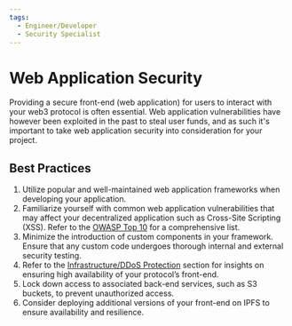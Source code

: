 ```yaml
---
tags:
  - Engineer/Developer
  - Security Specialist
---
```


# Web Application Security

Providing a secure front-end (web application) for users to interact with your web3 protocol is often essential. Web application vulnerabilities have however been exploited in the past to steal user funds, and as such it's important to take web application security into consideration for your project.

## Best Practices

1. Utilize popular and well-maintained web application frameworks when developing your application.
2. Familiarize yourself with common web application vulnerabilities that may affect your decentralized application such as Cross-Site Scripting (XSS).
  Refer to the [OWASP Top 10](https://owasp.org/www-project-top-ten/) for a comprehensive list.
3. Minimize the introduction of custom components in your framework. Ensure that any custom code undergoes thorough internal and external security testing.
4. Refer to the [Infrastructure/DDoS Protection](../infrastructure/ddos-protection.md) section for insights on ensuring high availability of your protocol’s front-end.
5. Lock down access to associated back-end services, such as S3 buckets, to prevent unauthorized access.
6. Consider deploying additional versions of your front-end on IPFS to ensure availability and resilience.
